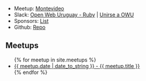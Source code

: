 <ul>
  <li>Meetup: <a href="https://www.meetup.com/ruby-montevideo/" target="_blank">Montevideo</a></li>
  <li>
    Slack: <a href="https://owu.slack.com/archives/C52L2AK8W" target="_blank">Open Web Uruguay - Ruby</a> |
    <a href="https://owu.uy">Unirse a OWU</a>
  </li>

  <li>Sponsors: <a href="/sponsors">List</a></li>
  <li>Github: <a href="https://github.com/rubyuy/ruby.uy" target="_blank">Repo</a></li>
</ul>

## Meetups

<ul>
{% for meetup in site.meetups %}
    <li><a href="{{ meetup.url }}"> {{ meetup.date | date_to_string }} - {{ meetup.title }} </a></li>
{% endfor %}
</ul>
